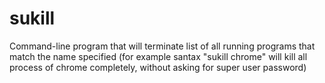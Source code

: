 # sukill
Command-line program that will terminate list of all running programs that match the name specified (for example santax "sukill chrome" will kill all process of chrome completely, without asking for super user password)
